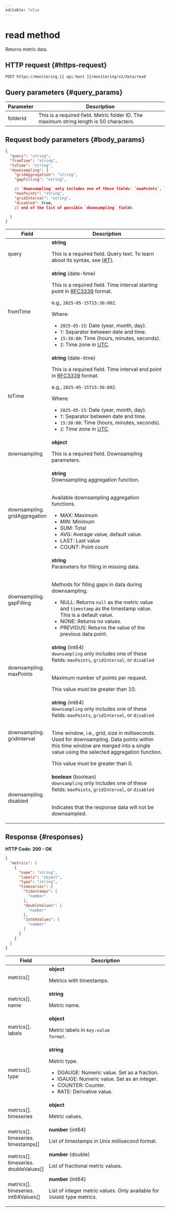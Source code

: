 ```yaml
---
editable: false
---
```


# read method
Returns metric data.



## HTTP request {#https-request}
```
POST https://monitoring.{{ api-host }}/monitoring/v2/data/read
```

## Query parameters {#query_params}

Parameter | Description
--- | ---
folderId | This is a required field. Metric folder ID. The maximum string length is 50 characters.

## Request body parameters {#body_params}

```json
{
  "query": "string",
  "fromTime": "string",
  "toTime": "string",
  "downsampling": {
    "gridAggregation": "string",
    "gapFilling": "string",

    // `downsampling` only includes one of these fields: `maxPoints`, `gridInterval`, or `disabled`
    "maxPoints": "string",
    "gridInterval": "string",
    "disabled": true,
    // end of the list of possible `downsampling` fields

  }
}
```


Field | Description
--- | ---
query | **string**<br><p>This is a required field. Query text. To learn about its syntax, see [{#T}](../../concepts/querying.md).</p>
fromTime | **string** (date-time)<br><p>This is a required field. Time interval starting point in <a href="https://www.ietf.org/rfc/rfc3339.txt">RFC3339</a> format.</p><p>e.g., `2025-05-15T15:30:00Z`.</p><p>Where:<br><ul><li>`2025-05-15`: Date (year, month, day).</li><li>`T`: Separator between date and time.</li><li>`15:30:00`: Time (hours, minutes, seconds).</li><li>`Z`: Time zone in [UTC](https://en.wikipedia.org/wiki/Coordinated_Universal_Time).</li></ul></p>
toTime | **string** (date-time)<br><p>This is a required field. Time interval end point in <a href="https://www.ietf.org/rfc/rfc3339.txt">RFC3339</a> format.</p><p>e.g., `2025-05-15T15:30:00Z`.</p><p>Where:<br><ul><li>`2025-05-15`: Date (year, month, day).</li><li>`T`: Separator between date and time.</li><li>`15:30:00`: Time (hours, minutes, seconds).</li><li>`Z`: Time zone in [UTC](https://en.wikipedia.org/wiki/Coordinated_Universal_Time).</li></ul></p>
downsampling | **object**<br><p>This is a required field. Downsampling parameters.</p>
downsampling.<br>gridAggregation | **string**<br>Downsampling aggregation function.<br><br><p>Available downsampling aggregation functions.</p> <ul> <li>MAX: Maximum</li> <li>MIN: Minimum</li> <li>SUM: Total</li> <li>AVG: Average value, default value.</li> <li>LAST: Last value</li> <li>COUNT: Point count</li> </ul>
downsampling.<br>gapFilling | **string**<br>Parameters for filling in missing data.<br><br><p>Methods for filling gaps in data during downsampling.</p> <ul> <li>NULL: Returns <code>null</code> as the metric value and <code>timestamp</code> as the timestamp value. This is a default value.</li> <li>NONE: Returns no values.</li> <li>PREVIOUS: Returns the value of the previous data point.</li> </ul>
downsampling.<br>maxPoints | **string** (int64) <br>`downsampling` only includes one of these fields: `maxPoints`, `gridInterval`, or `disabled`<br><br><p>Maximum number of points per request.</p> <p>This value must be greater than 10.</p>
downsampling.<br>gridInterval | **string** (int64) <br>`downsampling` only includes one of these fields: `maxPoints`, `gridInterval`, or `disabled`<br><br><p>Time window, i.e., grid, size in milliseconds. Used for downsampling. Data points within this time window are merged into a single value using the selected aggregation function.</p> <p>This value must be greater than 0.</p>
downsampling.<br>disabled | **boolean** (boolean) <br>`downsampling` only includes one of these fields: `maxPoints`, `gridInterval`, or `disabled`<br><br><p>Indicates that the response data will not be downsampled.</p>

## Response {#responses}
**HTTP Code: 200 - OK**

```json
{
  "metrics": [
    {
      "name": "string",
      "labels": "object",
      "type": "string",
      "timeseries": {
        "timestamps": [
          "number"
        ],
        "doubleValues": [
          "number"
        ],
        "int64Values": [
          "number"
        ]
      }
    }
  ]
}
```


Field | Description
--- | ---
metrics[] | **object**<br><p>Metrics with timestamps.</p>
metrics[].<br>name | **string**<br><p>Metric name.</p>
metrics[].<br>labels | **object**<br><p>Metric labels in <code>key:value format</code>.</p>
metrics[].<br>type | **string**<br><p>Metric type.</p> <ul> <li>DGAUGE: Numeric value. Set as a fraction.</li> <li>IGAUGE: Numeric value. Set as an integer.</li> <li>COUNTER: Counter.</li> <li>RATE: Derivative value.</li> </ul>
metrics[].<br>timeseries | **object**<br><p>Metric values.</p>
metrics[].<br>timeseries.<br>timestamps[] | **number** (int64)<br><p>List of timestamps in Unix millisecond format.</p>
metrics[].<br>timeseries.<br>doubleValues[] | **number** (double)<br><p>List of fractional metric values.</p>
metrics[].<br>timeseries.<br>int64Values[] | **number** (int64)<br><p>List of integer metric values. Only available for <code>IGAUGE</code> type metrics.</p>